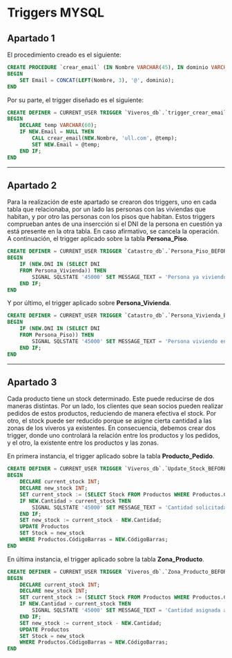 # **Triggers MYSQL**

## **Apartado 1**

El procedimiento creado es el siguiente:

```sql
CREATE PROCEDURE `crear_email` (IN Nombre VARCHAR(45), IN dominio VARCHAR(45), OUT email VARCHAR(60))
BEGIN
	SET Email = CONCAT(LEFT(Nombre, 3), '@', dominio);
END
```
Por su parte, el trigger diseñado es el siguiente:

```sql
CREATE DEFINER = CURRENT_USER TRIGGER `Viveros_db`.`trigger_crear_email_before_insert` BEFORE INSERT ON `Cliente` FOR EACH ROW
BEGIN
	DECLARE temp VARCHAR(60);
	IF NEW.Email = NULL THEN
		CALL crear_email(NEW.Nombre, 'ull.com', @temp);
        SET NEW.Email = @temp;
	END IF;
END
```

---

## **Apartado 2**
Para la realización de este apartado se crearon dos triggers, uno en cada tabla que relacionaba, por un lado las personas con las viviendas que habitan, y por otro las personas con los pisos que habitan. Estos triggers comprueban antes de una insercción si el DNI de la persona en cuestión ya está presente en la otra tabla. En caso afirmativo, se cancela la operación.
A continuación, el trigger aplicado sobre la tabla **Persona_Piso**.

```sql
CREATE DEFINER = CURRENT_USER TRIGGER `Catastro_db`.`Persona_Piso_BEFORE_INSERT` BEFORE INSERT ON `Persona_Piso` FOR EACH ROW
BEGIN
	IF (NEW.DNI IN (SELECT DNI
    FROM Persona_Vivienda)) THEN
		SIGNAL SQLSTATE '45000' SET MESSAGE_TEXT = 'Persona ya viviendo en una vivienda';
	END IF;
END
```

Y por último, el trigger aplicado sobre **Persona_Vivienda**.

```sql
CREATE DEFINER = CURRENT_USER TRIGGER `Catastro_db`.`Persona_Vivienda_BEFORE_INSERT` BEFORE INSERT ON `Persona_Vivienda` FOR EACH ROW
BEGIN
    IF (NEW.DNI IN (SELECT DNI
    FROM Persona_Piso)) THEN
        SIGNAL SQLSTATE '45000' SET MESSAGE_TEXT = 'Persona viviendo en un piso';
    END IF;
END
```

---

## **Apartado 3**
Cada producto tiene un stock determinado. Este puede reducirse de dos maneras distintas. Por un lado, los clientes que sean socios pueden realizar pedidos de estos productos, reduciendo de manera efectiva el stock. Por otro, el stock puede ser reducido porque se asigne cierta cantidad a las zonas de los viveros ya existentes. En consecuencia, debemos crear dos trigger, donde uno controlará la relación entre los productos y los pedidos, y el otro, la existente entre los productos y las zonas.

En primera instancia, el trigger aplicado sobre la tabla **Producto_Pedido**.

```sql
CREATE DEFINER = CURRENT_USER TRIGGER `Viveros_db`.`Update_Stock_BEFORE_INSERT` BEFORE INSERT ON `Producto_Pedido` FOR EACH ROW
BEGIN
	DECLARE current_stock INT;
	DECLARE new_stock INT;
    SET current_stock := (SELECT Stock FROM Productos WHERE Productos.CódigoBarras = NEW.CódigoBarras);
    IF NEW.Cantidad > current_stock THEN
		SIGNAL SQLSTATE '45000' SET MESSAGE_TEXT = 'Cantidad solicitada mayor que stock existente';
	END IF;
    SET new_stock := current_stock - NEW.Cantidad;
    UPDATE Productos
    SET Stock = new_stock
    WHERE Productos.CódigoBarras = NEW.CódigoBarras;
END
```

En última instancia, el trigger aplicado sobre la tabla **Zona_Producto**.

```sql
CREATE DEFINER = CURRENT_USER TRIGGER `Viveros_db`.`Zona_Producto_BEFORE_INSERT` BEFORE INSERT ON `Zona_Producto` FOR EACH ROW
BEGIN
	DECLARE current_stock INT;
    DECLARE new_stock INT;
	SET current_stock := (SELECT Stock FROM Productos WHERE Productos.CódigoBarras = NEW.CódigoBarras);
    IF NEW.Cantidad > current_stock THEN
		SIGNAL SQLSTATE '45000' SET MESSAGE_TEXT = 'Cantidad asignada a la zona mayor que stock existente';
	END IF;
    SET new_stock := current_stock - NEW.Cantidad;
	UPDATE Productos
    SET Stock = new_stock
    WHERE Productos.CódigoBarras = NEW.CódigoBarras;
END
```
